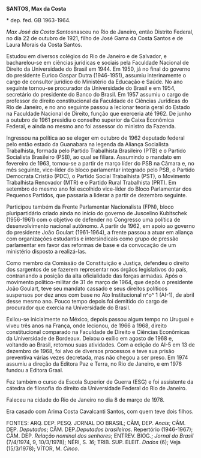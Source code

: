 **SANTOS, Max da Costa**

\* dep. fed. GB 1963-1964.

*Max José da Costa Santos*nasceu no Rio de Janeiro, então Distrito
Federal, no dia 22 de outubro de 1921, filho de José Gama da Costa
Santos e de Laura Morais da Costa Santos.

Estudou em diversos colégios do Rio de Janeiro e de Salvador, e
bacharelou-se em ciências jurídicas e sociais pela Faculdade Nacional de
Direito da Universidade do Brasil em 1944. Em 1950, já no final do
governo do presidente Eurico Gaspar Dutra (1946-1951), assumiu
interinamente o cargo de consultor jurídico do Ministério da Educação e
Saúde. No ano seguinte tornou-se procurador da Universidade do Brasil e
em 1954, secretário do presidente do Banco do Brasil. Em 1957 assumiu o
cargo de professor de direito constitucional da Faculdade de Ciências
Jurídicas do Rio de Janeiro, e no ano seguinte passou a lecionar teoria
geral do Estado na Faculdade Nacional de Direito, função que exerceria
até 1962. De junho a outubro de 1961 presidiu o conselho superior da
Caixa Econômica Federal, e ainda no mesmo ano foi assessor do ministro
da Fazenda.

Ingressou na política ao se eleger em outubro de 1962 deputado federal
pelo então estado da Guanabara na legenda da Aliança Socialista
Trabalhista, formada pelo Partido Trabalhista Brasileiro (PTB) e o
Partido Socialista Brasileiro (PSB), ao qual se filiara. Assumindo o
mandato em fevereiro de 1963, tornou-se a partir de março líder do PSB
na Câmara e, no mês seguinte, vice-líder do bloco parlamentar integrado
pelo PSB, o Partido Democrata Cristão (PDC), o Partido Social
Trabalhista (PST), o Movimento Trabalhista Renovador (MTR) e o Partido
Rural Trabalhista (PRT). Em setembro do mesmo ano foi escolhido
vice-líder do Bloco Parlamentar dos Pequenos Partidos, que passaria a
liderar a partir de dezembro seguinte.

Participou também da Frente Parlamentar Nacionalista (FPN), bloco
pluripartidário criado ainda no início do governo de Juscelino
Kubitschek (1956-1961) com o objetivo de defender no Congresso uma
política de desenvolvimento nacional autônomo. A partir de 1962, em
apoio ao governo do presidente João Goulart (1961-1964), a frente passou
a atuar em aliança com organizações estudantis e intersindicais como
grupo de pressão parlamentar em favor das reformas de base e da
convocação de um ministério disposto a realizá-las.

Como membro da Comissão de Constituição e Justiça, defendeu o direito
dos sargentos de se fazerem representar nos órgãos legislativos do país,
contrariando a posição da alta oficialidade das forças armadas. Após o
movimento político-militar de 31 de março de 1964, que depôs o
presidente João Goulart, teve seu mandato cassado e seus direitos
políticos suspensos por dez anos com base no Ato Institucional n^o^ 1
(AI-1), de abril desse mesmo ano. Pouco tempo depois foi demitido do
cargo de procurador que exercia na Universidade do Brasil.

Exilou-se inicialmente no México, depois passou algum tempo no Uruguai e
viveu três anos na França, onde lecionou, de 1966 a 1968, direito
constitucional comparado na Faculdade de Direito e Ciências Econômicas
da Universidade de Bordeaux. Deixou o exílio em agosto de 1968 e,
voltando ao Brasil, retomou suas atividades. Com a edição do AI-5 em 13
de dezembro de 1968, foi alvo de diversos processos e teve sua prisão
preventiva várias vezes decretada, mas não chegou a ser preso. Em 1974
assumiu a direção da Editora Paz e Terra, no Rio de Janeiro, e em 1976
fundou a Editora Graal.

Fez também o curso da Escola Superior de Guerra (ESG) e foi assistente
da cátedra de filosofia do direito da Universidade Federal do Rio de
Janeiro.

Faleceu na cidade do Rio de Janeiro no dia 8 de março de 1978.

Era casado com Arima Costa Cavalcanti Santos, com quem teve dois filhos.

FONTES: ARQ. DEP. PESQ. JORNAL DO BRASIL; CÂM, DEP. *Anais*; CÂM. DEP.
*Deputados*; CÂM. DEP.*Deputados brasileiros*. Repertório (1946-1967);
CÂM. DEP. *Relação nominal dos senhores*; ENTREV. BIOG.; *Jornal do
Brasil* (7/4/1974, 9, 10/3/1978); NÉRI, S. *16*; TRIB. SUP. ELEIT.
*Dados* (6); Veja (15/3/1978); VÍTOR, M. *Cinco*.
